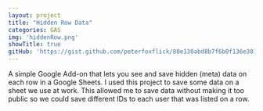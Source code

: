 ```yaml
---
layout: project
title: "Hidden Row Data"
categories: GAS
img: 'hiddenRow.png'
showTitle: true
gitHub: 'https://gist.github.com/peterfoxflick/80e130abd8b7f6b0f136e3813ff620b1'
---
```


A simple Google Add-on that lets you see and save hidden (meta) data on each row in a Google Sheets. I used this project to save some data on a sheet we use at work. This allowed me to save data without making it too public so we could save different IDs to each user that was listed on a row.
